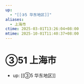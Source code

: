 ```yaml
---
up:
  - "[[③5 华东地区]]"
aliases:
  - 上海市
ctime: 2025-03-01T13:26:04+08:00
mtime: 2025-10-01T11:40:37+08:00
---
```


# ③51 上海市

- up: [[③5 华东地区]]
